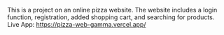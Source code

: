 This is a project on an online pizza website. The website includes a login function, registration, added shopping cart, and searching for products.
Live App: https://pizza-web-gamma.vercel.app/
